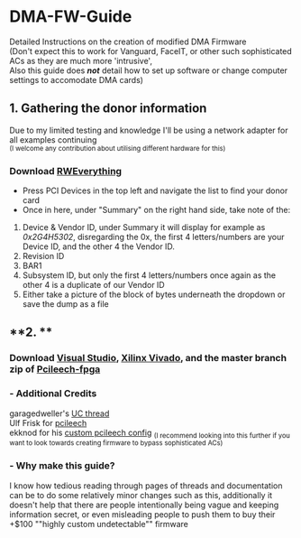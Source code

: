 # DMA-FW-Guide
Detailed Instructions on the creation of modified DMA Firmware <br />
(Don't expect this to work for Vanguard, FaceIT, or other such sophisticated ACs as they are much more 'intrusive', <br />
Also this guide does ___not___ detail how to set up software or change computer settings to accomodate DMA cards)

## **1. Gathering the donor information** 
Due to my limited testing and knowledge I'll be using a network adapter for all examples continuing <br />
<sup>(I welcome any contribution about utilising different hardware for this)</sup>

### Download [RWEverything](http://rweverything.com/download/)
- Press PCI Devices in the top left and navigate the list to find your donor card
- Once in here, under "Summary" on the right hand side, take note of the:
1. Device & Vendor ID, under Summary it will display for example as _0x2G4H5302_, disregarding the 0x, the first 4 letters/numbers are your Device ID, and the other 4 the Vendor ID.
2. Revision ID
3. BAR1
4. Subsystem ID, but only the first 4 letters/numbers once again as the other 4 is a duplicate of our Vendor ID
5. Either take a picture of the block of bytes underneath the dropdown or save the dump as a file

## **2. **

### Download [Visual Studio](https://visualstudio.microsoft.com/vs/community/), [Xilinx Vivado](https://www.xilinx.com/support/download.html), and the master branch zip of [Pcileech-fpga](https://github.com/ufrisk/pcileech-fpga)

### - Additional Credits
garagedweller's [UC thread](https://www.unknowncheats.me/forum/anti-cheat-bypass/613135-dma-custom-firmware-guide.html) <br />
Ulf Frisk for [pcileech](https://github.com/ufrisk/pcileech) <br />
ekknod for his [custom pcileech config](https://github.com/ekknod/pcileech-wifi) <sub>(I recommend looking into this further if you want to look towards creating firmware to bypass sophisticated ACs)</sub>

### - Why make this guide?
I know how tedious reading through pages of threads and documentation can be to do some relatively minor changes such as this,
additionally it doesn't help that there are people intentionally being vague and keeping information secret, or even misleading 
people to push them to buy their +$100 ""highly custom undetectable"" firmware
